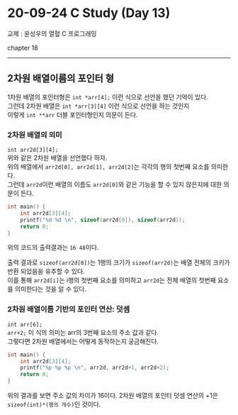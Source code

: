 20-09-24 C Study (Day 13)
=====
교제 : 윤성우의 열혈 C 프로그래밍

chapter 18

<hr>

## 2차원 배열이름의 포인터 형

1차원 배열의 포인터형은 `int *arr[4];` 이런 식으로 선언을 했던 기억이 있다.  
그런데 2차원 배열은 `int *arr[3][4]` 이런 식으로 선언을 하는 것인지  
이렇게 `int **arr` 더블 포인터형인지 의문이 든다.  

### 2차원 배열의 의미

`int arr2d[3][4];`  
위와 같은 2차원 배열을 선언했다 하자.  
위의 배열에서 `arr2d[0], arr2d[1], arr2d[2]`는 각각의 행의 첫번째 요소를 의미한다.  
그런데 `arr2d`이런 배열의 이름도 `arr2d[0]`와 같은 기능을 할 수 있지 않은지에 대한 의문이 든다.  

```c
int main() {
	int arr2d[3][4];
	printf("%d %d \n", sizeof(arr2d[0]), sizeof(arr2d));
	return 0;
}
```
위의 코드의 출력결과는 `16 48`이다.  

출력 결과로 `sizeof(arr2d[0])`는 1행의 크기가 `sizeof(arr2d)`는 배열 전체의 크키가 반환 되었음을 유추할 수 있다.  
이를 통해 `arr2d[i]`는 i행의 첫번째 요소를 의미하고 `arr2d`는 전체 배열의 첫번째 요소를 의미한다는 것을 알 수 있다.

### 2차원 배열이름 기반의 포인터 연산: 덧셈

`int arr[6];`  
`arr+2;` 이 식의 의미는 arr의 3번째 요소의 주소 값과 같다.  
그렇다면 2차원 배열에서는 어떻게 동작하는지 궁금해진다.  

```c
int main() {
	int arr2d[3][4];
	printf("%p %p %p \n", arr2d, arr2d+1, arr2d+2);
	return 0;
}
```
위의 결과를 보면 주소 값의 차이가 16이다.
2차원 배열의 포인터 덧셈 연산의 +1은 `sizeof(int)*(행의 개수)`인 것이다.

